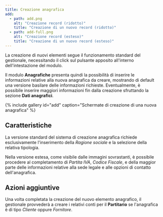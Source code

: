 ```yaml
---
title: Creazione anagrafica
add:
  - path: add.png
    alt: "Creazione record (ridotto)"
    title: "Creazione di un nuovo record (ridotto)"
  - path: add-full.png
    alt: "Creazione record (esteso)"
    title: "Creazione di un nuovo record (esteso)"
---
```


La creazione di nuovi elementi segue il funzionamento standard del gestionale, necessitando il click sul pulsante apposito all'interno dell'intestazione del modulo.

Il modulo **Anagrafiche** presenta quindi la possibilità di inserire le informazioni relative alla nuova anagrafica da creare, mostrando di default una versione basilare delle informazioni richieste.
Eventualmente, è possibile inserire maggiori informazioni fin dalla creazione sfruttando la sezione **Dati anagrafici**.

{% include gallery id="add" caption="Schermate di creazione di una nuova anagrafica" %}

## Caratteristiche

La versione standard del sistema di creazione anagrafica richiede esclusivamente l'inserimento della *Ragione sociale* e la selezione della relativa tipologia.

Nella versione estesa, come visibile dalle immagini sovrastanti, è possibile procedere al completamento di *Partita IVA*, *Codice Fiscale*, e della maggior parte delle informazioni relative alla sede legale e alle opzioni di contatto dell'anagrafica.

## Azioni aggiuntive

Una volta completata la creazione del nuovo elemento anagrafico, il gestionale provvederà a creare i relativi conti per il **Partitario** se l'anagrafica è di tipo *Cliente* oppure *Fornitore*.

